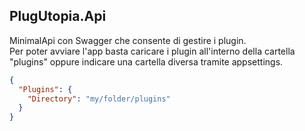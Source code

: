 ## PlugUtopia.Api

MinimalApi con Swagger che consente di gestire i plugin.
</br>
Per poter avviare l'app basta caricare i plugin all'interno della cartella "plugins" oppure indicare una cartella diversa tramite appsettings.

```json
{
  "Plugins": {
    "Directory": "my/folder/plugins"
  }
}
```
